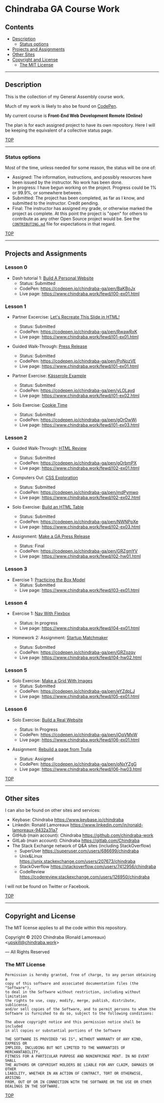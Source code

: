 # Chindraba GA Course Work

## Contents

-  [Description](#description)
   -  [Status options](#status-options)
-  [Projects and Assignments](#projects-and-assignments)
-  [Other Sites](#other-sites)
-  [Copyright and License](#copyright-and-license)
   -  [The MIT License](#the-mit-license)

---
## Description

This is the collection of my General Assembly course work.

Much of my work is likely to also be found on [CodePen](https://codepen.io/chindraba-ga).

My current course is **Front-End Web Development Remote (Online)**

The plan is for each assigned project to have its own repository. Here I will be keeping the equivalent of a collective status page.

[TOP](#contents)

---
### Status options

Most of the time, unless needed for some reason, the status will be one of:

-  Assigned: The information, instructions, and possibly resources have been issued by the instructor. No work has been done.
-  In progress: I have begun working on the project. Progress could be 1% or 99.9%, or somewhere between.
-  Submitted: The project has been completed, as far as I know, and submitted to the instructor. Credit pending.
-  Final: The instructor has assigned my grade, or otherwise marked the project as complete. At this point the project is "open" for others to contribute as any other Open Source project would be. See the [`CONTRIBUTING.md`](./CONTRIBUTING.md) file for expectations in that regard.

[TOP](#contents)

---
## Projects and Assignments

### Lesson 0

-  Dash tutorial 1: [Build A Personal Website](../../../../../chindraba-ga/l00-ex01)
   -  Status: Submitted
   -  CodePen: <https://codepen.io/chindraba-ga/pen/BaKBoJx>
   -  Live page: <https://www.chindraba.work/fewd/l00-ex01.html>

### Lesson 1

-  Partner Excercise: [Let's Recreate This Slide in HTML!](../../../../../chindraba-ga/l01-ex00)
   -  Status: Submitted
   -  CodePen: <https://codepen.io/chindraba-ga/pen/RwawRxK>
   -  Live page: <https://www.chindraba.work/fewd/l01-ex01.html>
   
-  Guided Walk-Through: [Press Release](../../../../../chindraba-ga/l01-ex01)
   -  Status: Submitted
   -  CodePen: <https://codepen.io/chindraba-ga/pen/PoNozVE>
   -  Live page: <https://www.chindraba.work/fewd/l01-ex01.html>

-  Partner Exercise: [Kässerole Example](../../../../../chindraba-ga/l01-ex02)
   -  Status: Submitted
   -  CodePen: <https://codepen.io/chindraba-ga/pen/yLOLayd>
   -  Live page: <https://www.chindraba.work/fewd/l01-ex02.html>

-  Solo Exercise: [Cookie Time](../../../../../chindraba-ga/l01-ex03)
   -  Status: Submitted
   -  CodePen: <https://codepen.io/chindraba-ga/pen/gOrOwWj>
   -  Live page: <https://www.chindraba.work/fewd/l01-ex03.html>

### Lesson 2

-  Guided Walk-Through: [HTML Review](../../../../../chindraba-ga/l02-ex01)
   -  Status: Submitted
   -  CodePen: <https://codepen.io/chindraba-ga/pen/gOrbmPX>
   -  Live page: <https://www.chindraba.work/fewd/l02-ex01.html>

-  Computers Out: [CSS Exploration](../../../../../chindraba-ga/l02-ex02)
   -  Status: Submitted
   -  CodePen: <https://codepen.io/chindraba-ga/pen/mdPymwo>
   -  Live page: <https://www.chindraba.work/fewd/l02-ex02.html>

-  Solo Exercise: [Build an HTML Table](../../../../../chindraba-ga/l02-ex03)
   -  Status: Submitted
   -  CodePen: <https://codepen.io/chindraba-ga/pen/NWNPpXe>
   - Live page: <https://www.chindraba.work/fewd/l02-ex03.html>

-  Assignment: [Make a GA Press Release](../../../../../chindraba-ga/l02-hw01)
   -  Status: Final
   -  CodePen: <https://codepen.io/chindraba-ga/pen/GRZgmYV>
   -  Live page: <https://www.chindraba.work/fewd/l02-hw01.html>

### Lesson 3

-  Exercise 1: [Practicing the Box Model](../../../../../chindraba-ga/l03-ex01)
   -  Status: Submitted
   -  Live page: <https://www.chindraba.work/fewd/l03-ex01.html>

### Lesson 4

-  Exercise 1: [Nav With Flexbox](../../../../../chindraba-ga/l04-ex01)
   -  Status: In progress
   -  Live page: <https://www.chindraba.work/fewd/l04-ex01.html>

-  Homework 2: Assignment: [Startup Matchmaker](../../../../../chindraba-ga/l04-hw02)
   -  Status: Submitted
   -  CodePen: <https://codepen.io/chindraba-ga/pen/GRZozqv>
   -  Live page: <https://www.chindraba.work/fewd/l04-hw02.html>

### Lesson 5

-  Solo Exercise: [Make a Grid With Images](../../../../../chindraba-ga/l05-ex01)
   -  Status: Submitted
   -  CodePen: <https://codepen.io/chindraba-ga/pen/eYZdpLJ>
   -  Live page: <https://www.chindraba.work/fewd/l05-ex01.html>

### Lesson 6

-  Solo Exercise: [Build a Real Website](../../../../../chindraba-ga/l06-ex01)
   -  Status: In Progress
   -  CodePen: <https://codepen.io/chindraba-ga/pen/jOqVMxW>
   -  Live page: <https://www.chindraba.work/fewd/l06-ex01.html>

-  Assignment: [Rebuild a page from Trulia](../../../../../chindraba-ga/l06-hw03)
   -  Status: Assigned
   -  CodePen: <https://codepen.io/chindraba-ga/pen/oNxYZgG>
   -  Live page: <https://www.chindraba.work/fewd/l06-hw03.html>

[TOP](#contents)

---
## Other sites

I can also be found on other sites and services:

-  Keybase: Chindraba <https://www.keybase.io/chindraba>
-  Linkedin: Ronald Lamoreaux <https://www.linkedin.com/in/ronald-lamoreaux-9432a31a7>
-  GitHub (main account): Chindraba <https://github.com/chindraba-work>
-  GitLab (main account): Chindraba <https://gitlab.com/Chindraba>
-  The Stack Exchange network of Q&A sites (including StackOverflow)
   - SuperUser <https://superuser.com/users/686699/chindraba>
   - Unix&Linux <https://unix.stackexchange.com/users/207673/chindraba>
   - StackOverflow <https://stackoverflow.com/users/7412956/chindraba>
   - CodeReview <https://codereview.stackexchange.com/users/126950/chindraba>

I will not be found on Twitter or Facebook. 

[TOP](#contents)

---
## Copyright and License

The MIT license applies to all the code within this repository.

Copyright © 2020  Chindraba (Ronald Lamoreaux) <[upskill@chindraba.work](mailto:upskill@chindraba.work?subject=chindraba-ga)>

— All Rights Reserved

### The MIT License

    Permission is hereby granted, free of charge, to any person obtaining a
    copy of this software and associated documentation files (the "Software"),
    to deal in the Software without restriction, including without limitation
    the rights to use, copy, modify, merge, publish, distribute, sublicense,
    and/or sell copies of the Software, and to permit persons to whom the
    Software is furnished to do so, subject to the following conditions:

    The above copyright notice and this permission notice shall be included
    in all copies or substantial portions of the Software

    THE SOFTWARE IS PROVIDED "AS IS", WITHOUT WARRANTY OF ANY KIND, EXPRESS OR
    IMPLIED, INCLUDING BUT NOT LIMITED TO THE WARRANTIES OF MERCHANTABILITY,
    FITNESS FOR A PARTICULAR PURPOSE AND NONINFRINGE MENT. IN NO EVENT SHALL
    THE AUTHORS OR COPYRIGHT HOLDERS BE LIABLE FOR ANY CLAIM, DAMAGES OR OTHER
    LIABILITY, WHETHER IN AN ACTION OF CONTRACT, TORT OR OTHERWISE, ARISING
    FROM, OUT OF OR IN CONNECTION WITH THE SOFTWARE OR THE USE OR OTHER
    DEALINGS IN THE SOFTWARE.

[TOP](#contents)
